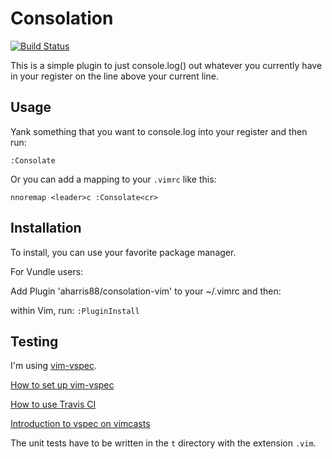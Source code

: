 # Consolation

[![Build Status][travis-badge]][travis-page]

[travis-badge]: https://api.travis-ci.org/aharris88/consolation-vim.svg?branch=master
[travis-page]: https://travis-ci.org/aharris88/consolation-vim

This is a simple plugin to just console.log() out whatever you currently have in your register on the line above your current line.

## Usage

Yank something that you want to console.log into your register and then run:

```
:Consolate
```

Or you can add a mapping to your `.vimrc` like this:

```
nnoremap <leader>c :Consolate<cr>
```

## Installation

To install, you can use your favorite package manager.

For Vundle users:

Add Plugin 'aharris88/consolation-vim' to your ~/.vimrc and then:

within Vim, run: `:PluginInstall`


## Testing

I'm using [vim-vspec](https://github.com/kana/vim-vspec).

[How to set up vim-vspec](http://whileimautomaton.net/2013/02/13211500)

[How to use Travis CI](http://whileimautomaton.net/2013/02/08211255)

[Introduction to vspec on vimcasts](http://vimcasts.org/episodes/an-introduction-to-vspec/)

The unit tests have to be written in the `t` directory with the extension `.vim`.
